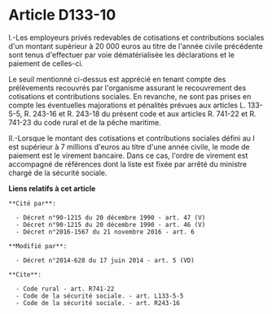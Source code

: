 # Article D133-10

I.-Les employeurs privés redevables de cotisations et contributions sociales d'un montant supérieur à 20 000 euros au titre
de l'année civile précédente sont tenus d'effectuer par voie dématérialisée les déclarations et le paiement de celles-ci. 

Le seuil mentionné ci-dessus est apprécié en tenant compte des prélèvements recouvrés par l'organisme assurant le
recouvrement des cotisations et contributions sociales. En revanche, ne sont pas prises en compte les éventuelles majorations
et pénalités prévues aux articles L. 133-5-5, R. 243-16 et R. 243-18 du présent code et aux articles R. 741-22 et R. 741-23
du code rural et de la pêche maritime. 

II.-Lorsque le montant des cotisations et contributions sociales défini au I est supérieur à 7 millions d'euros au titre
d'une année civile, le mode de paiement est le virement bancaire. Dans ce cas, l'ordre de virement est accompagné de
références dont la liste est fixée par arrêté du ministre chargé de la sécurité sociale.

**Liens relatifs à cet article**

	**Cité par**:

	  - Décret n°90-1215 du 20 décembre 1990 - art. 47 (V)
	  - Décret n°90-1215 du 20 décembre 1990 - art. 46 (V)
	  - Décret n°2016-1567 du 21 novembre 2016 - art. 6

	**Modifié par**:

	  - Décret n°2014-628 du 17 juin 2014 - art. 5 (VD)

	**Cite**:

	  - Code rural - art. R741-22
	  - Code de la sécurité sociale. - art. L133-5-5
	  - Code de la sécurité sociale. - art. R243-16
